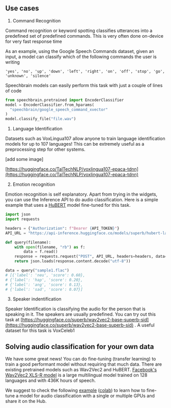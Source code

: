 ## Use cases

1. Command Recognition

Command recognition or keyword spotting classifies utterances into a predefined set of predefined commands. This is very often done on-device for very fast response time 

As an example, using the Google Speech Commands dataset, given an input, a model can classify which of the following commands the user is writing

```
'yes', 'no', 'up', 'down', 'left', 'right', 'on', 'off', 'stop', 'go', 'unknown', 'silence'
```

Speechbrain models can easily perform this task with just a couple of lines of code

```python
from speechbrain.pretrained import EncoderClassifier
model = EncoderClassifier.from_hparams(
  "speechbrain/google_speech_command_xvector"
)
model.classify_file("file.wav")
```

1. Language Identification

Datasets such as VoxLingua107 allow anyone to train language identification models for up to 107 languages! This can be extremely useful as a preprocessing step for other systems.

[add some image]

[https://huggingface.co/TalTechNLP/voxlingua107-epaca-tdnn](https://huggingface.co/TalTechNLP/voxlingua107-epaca-tdnn) 

2. Emotion recognition

Emotion recognition is self explanatory. Apart from trying in the widgets, you can use the Inference API to do audio classification. Here is a simple example that uses a [HuBERT](https://huggingface.co/superb/hubert-large-superb-er) model fine-tuned for this task.

```python
import json
import requests

headers = {"Authorization": f"Bearer {API_TOKEN}"}
API_URL = "https://api-inference.huggingface.co/models/superb/hubert-large-superb-er"

def query(filename):
    with open(filename, "rb") as f:
        data = f.read()
    response = requests.request("POST", API_URL, headers=headers, data=data)
    return json.loads(response.content.decode("utf-8"))

data = query("sample1.flac")
# [{'label': 'neu', 'score': 0.60},
# {'label': 'hap', 'score': 0.20},
# {'label': 'ang', 'score': 0.13},
# {'label': 'sad', 'score': 0.07}]
```

3. Speaker indentification

Speaker Identification is classifying the audio for the person that is speaking in it. The speakers are usually predefined. You can try out this task at [https://huggingface.co/superb/wav2vec2-base-superb-sid](https://huggingface.co/superb/wav2vec2-base-superb-sid) . A useful dataset for this task is VoxCeleb1 

## Solving audio classification for your own data

We have some great news! You can do fine-tuning (transfer learning) to train a good performant model without requiring that much data. There are existing pretrained models such as Wav2Vec2 and HuBERT. [Facebook's Wav2Vec2 XLS-R model](https://ai.facebook.com/blog/wav2vec-20-learning-the-structure-of-speech-from-raw-audio/) is a large multilingual model trained on 128 languages and with 436K hours of speech. 

We suggest to check the following [example](https://github.com/huggingface/transformers/tree/master/examples/pytorch/audio-classification) ([colab](https://colab.research.google.com/github/huggingface/notebooks/blob/master/examples/audio_classification.ipynb)) to learn how to fine-tune a model for audio classification with a single or multiple GPUs and share it on the Hub.